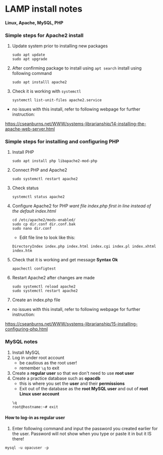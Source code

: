 # LAMP install notes

#### Linux, Apache, MySQL, PHP

### Simple steps for Apache2 install

1. Update system prior to installing new packages
	```
	sudo apt update
	sudo apt upgrade
	```
2. After confirming package to install using `apt search` install using following command
	```
	sudo apt installl apache2
	```
3. Check it is working with `systemctl`
	```
	systemctl list-unit-files apache2.service
	```
*  no issues with this install, refer to following webpage for further instruction:

https://cseanburns.net/WWW/systems-librarianship/14-installing-the-apache-web-server.html

### Simple steps for installing and configuring PHP

1. Install PHP
	```
	sudo apt install php libapache2-mod-php
	```
2. Connect PHP and Apache2
	```
	sudo systemctl restart apache2
	```
3. Check status
	```
	systemctl status apache2
	```
4. Configure Apache2 for PHP *want file index.php first in line instead of the default index.html*
	```
	cd /etc/apache2/mods-enabled/
	sudo cp dir.conf dir.conf.bak
	sudo nano dir.conf
	```
	- Edit file line to look like this:
	```
	DirectoryIndex index.php index.html index.cgi index.pl index.xhtml index.htm
	```
5. Check that it is working and get message **Syntax Ok**
	```
	apachectl configtest
	```
6. Restart Apache2 after changes are made
	```
	sudo systemctl reload apache2
	sudo systemctl restart apache2
	```
7. Create an index.php file
	
* no issues with this install, refer to following webpage for further instruction:

https://cseanburns.net/WWW/systems-librarianship/15-installing-configuring-php.html

### MySQL notes

1. Install MySQL
2. Log in under root account
	- be cautious as the root user!
	- remember `\q` to exit
3. Create a **regular user** so that we don't need to use **root user**
4. Create a practice database such as **opacdb**
	- this is where you set the **user** and their **permissions**
	- Exit out of the database as the **root MySQL user** and out of **root Linux user account**
	```
	\q
	root@hostname:~# exit
	```
#### How to log-in as regular user
1. Enter following command and input the password you created earlier for the user. Password will not show when you type or paste it in but it IS there!
```
mysql -u opacuser -p
```
